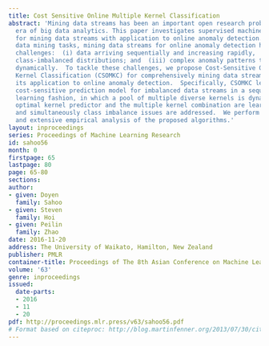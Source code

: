 ```yaml
---
title: Cost Sensitive Online Multiple Kernel Classification
abstract: 'Mining data streams has been an important open research problem in the
  era of big data analytics. This paper investigates supervised machine learning techniques
  for mining data streams with application to online anomaly detection. Unlike conventional
  data mining tasks, mining data streams for online anomaly detection has several
  challenges:  (i) data arriving sequentially and increasing rapidly,  (ii) highly
  class-imbalanced distributions; and  (iii) complex anomaly patterns that could evolve
  dynamically.  To tackle these challenges, we propose Cost-Sensitive Online Multiple
  Kernel Classification (CSOMKC) for comprehensively mining data streams and demonstrate
  its application to online anomaly detection.  Specifically, CSOMKC learns a kernel-based
  cost-sensitive prediction model for imbalanced data streams in a sequential or online
  learning fashion, in which a pool of multiple diverse kernels is dynamically explored.  The
  optimal kernel predictor and the multiple kernel combination are learnt together,
  and simultaneously class imbalance issues are addressed.  We perform theoretical
  and extensive empirical analysis of the proposed algorithms.'
layout: inproceedings
series: Proceedings of Machine Learning Research
id: sahoo56
month: 0
firstpage: 65
lastpage: 80
page: 65-80
sections: 
author:
- given: Doyen
  family: Sahoo
- given: Steven
  family: Hoi
- given: Peilin
  family: Zhao
date: 2016-11-20
address: The University of Waikato, Hamilton, New Zealand
publisher: PMLR
container-title: Proceedings of The 8th Asian Conference on Machine Learning
volume: '63'
genre: inproceedings
issued:
  date-parts:
  - 2016
  - 11
  - 20
pdf: http://proceedings.mlr.press/v63/sahoo56.pdf
# Format based on citeproc: http://blog.martinfenner.org/2013/07/30/citeproc-yaml-for-bibliographies/
---
```


